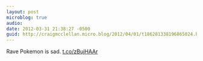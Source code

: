 ```yaml
---
layout: post
microblog: true
audio: 
date: 2012-03-31 21:38:27 -0500
guid: http://craigmcclellan.micro.blog/2012/04/01/t186281338196865024.html
---
```

Rave Pokemon is sad. [t.co/zBujHAAr](http://t.co/zBujHAAr)
